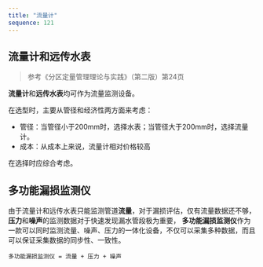```yaml
---
title: "流量计"
sequence: 121
---
```


## 流量计和远传水表

> 参考《分区定量管理理论与实践》（第二版）第24页

**流量计**和**远传水表**均可作为流量监测设备。

在选型时，主要从管径和经济性两方面来考虑：

- 管径：当管径小于200mm时，选择水表；当管径大于200mm时，选择流量计。
- 成本：从成本上来说，流量计相对价格较高

在选择时应综合考虑。

## 多功能漏损监测仪

由于流量计和远传水表只能监测管道**流量**，对于漏损评估，仅有流量数据还不够，
**压力**和**噪声**的监测数据对于快速发现漏水管段极为重要，
**多功能漏损监测仪**作为一款可以同时监测流量、噪声、压力的一体化设备，不仅可以采集多种数据，而且可以保证采集数据的同步性、一致性。

```text
多功能漏损监测仪 = 流量 + 压力 + 噪声
```
